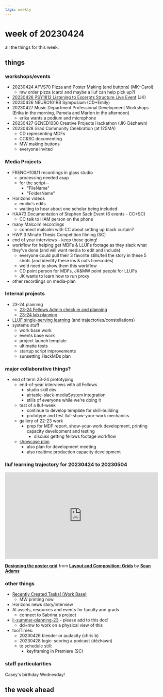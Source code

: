```yaml
---
tags: weekly
---
```


# week of 20230424

all the things for this week.

## things

### workshops/events
* 20230424 AFVS70 Pizza and Poster Making (and buttons) (MK+Carol)
    * mw order pizza (carol and maybe a lluf can help pick up?)
* [20230426 PSY1812 Listening to Excerpts Structure Live Event](/fbfBYWAfQjKR-zm_Sbkv9g) (JK)
* 20230426 NEURO101RB Symposium (CD+Emily)
* 20230427 Music Department Professional Development Workshops (Erika in the morning, Pamela and Marlon in the afternoon)
    * erika wants a podium and microphone
* 20230427 GENED1030 Creative Projects Hackathon (JK+Dézhawn)
* 20230428 Grad Community Celebration (at 125MA)
    * CD representing MDFs
    * CC&SC documenting
    * MW making buttons
    * everyone invited
### Media Projects
* FRENCH10&11 recordings in glass studio
    * processing needed asap
    * for the script--
        * "FileName"
        * "FolderName"
* Horizons videos
    * emilio's edits
    * waiting to hear about one scholar being included
* HAA73 Documentation of Stephen Sack Event (6 events - CC+SC)
    * CC talk to HAM person on the phone
* many Malcolm recordings
    * connect malcolm with CC about setting up black curtain?
* HWP 3 Minute Thesis Competition filming (SC)
* end of year interviews - keep those going!
* workflow for helping get MDFs & LLUFs footage as they slack what they've done (and will want media to edit and include)
    * everyone could pull their 3 favorite stills/tell the story in these 5 shots (and identify these ins & outs timecodes)
    * we'd need to show them this workflow
    * CD point person for MDFs, JK&MW point people for LLUFs
    * JK wants to learn how to run proxy
* other recordings on media-plan
### Internal projects
* 23-24 planning
    * [23-24 Fellows Admin check in and planning](https://docs.google.com/document/d/1t6ZuaQg7uHowjj2j4sdLUgxzz8xoX_gRTlB4aiYK_9I/edit#heading=h.x1xyzgtl6yct)
    * [23-24 lab planning](/Yp1VXtzBQMyJ0oMAs-0WXg)
* [LLUF single-serving learning](https://hackmd.io/@ll-22-23/HkIzC1qW3/%2F-r1yH8IBTqGoh-ifmAQ91w) (and trajectories/constellations)
* systems stuff
    * work base work
    * events base work
    * project launch template
    * ultimatte tests
    * startup script improvements
    * sunsetting HackMDs plan


### major collaborative things?
- end of term 23-24 prototyping
    - end-of-year interviews with all Fellows
        - studio skill dev
        - airtable-slack-mediaSystem integration
        - stills of everyone while we're doing it
    - test of a lluf-week
        - continue to develop template for skill-building
        - prototype and test lluf-show-your-work mechanics
    - gallery of 22-23 work
        - prep for MDF report, show-your-work development, printing capacity development and testing
            - discuss getting fellows footage workflow
    - [showcase plan](/4aaygw9HR2OxXqV-dd8_PQ)
        - also plan for development meeting
        - also realtime production capacity development


### lluf learning trajectory for 20230424 to 20230504

<div style="position:relative;height:0;padding-bottom:56.25%"><iframe width="640" height="360" src="https://www.linkedin.com/learning/embed/layout-and-composition-grids/designing-the-poster-grid?autoplay=false&claim=AQEl6n9L0t0SxQAAAYezhzPWOjj01rH_BqmlN6nUUZyFwRjKOHxIUxGfIaJzxoosm5DjVF0QDxajDs-7LtTQ78Sd_SNLmDRDFYOrwEEQEfANJiRcekClBAEdFmtIvDcPgCpfVgBOurCm_6ZhYXxDrdqiTZl5Zr19SiRaXkGDaizFu7SJnTeTshzi80zs2hAdAqEPMfghPRsCy9vVIkFAyXgMyt6Nd3OUb2exV6gqWMuyQ226eI8u-ySwj6IJpZ4XH_0YFNhPVXzPaLqOQpkmE_OvLGH4xouqnt9B5sAd5vXhIYgVfcENv2GUFATnzxl76uGjRBTUCyXh52-tqJT_T1YKyovkEAjXTVG9Ug3UDud7RF7fCeOkKBnaaIf2WDY0vXD0aB-A9hdHgq0jHv52ZcS_B8vbHlPd1O7VI5CDY-EcPDMldyLA_PQXBLmfn7y0fyg6uoZg2VljN_KtahZo0i3St5llr1-Dt0pZeD--uTp294PNOsX426ad2jO16bndhEofA6R7pXupRdoyptH2mfYMy1EhJQPfrGTTomYSAQg4ZMGtZGUSaMngr-rZ9EsAiAwLvDfqgJnPo-k2fs6RNmxPd7cnDq_TH3B10pQavBwb5UWEZuzv_UVPPfF_Fn71zrP_gMOnOKZzUyWrBY4O0xYCdOakqvhWr8I2JMPVF9wWplcWqWxYuvLgCW3_ON0GMKmbpFaXACUVLFvi6t-DxibZVZIMHqf7saoi6-z_n0E_9CyfjsOca3-kNsuIgRcgprB9XUktzVNGKRUAnchvNSF5nr20slcUTeWxKpB8T2C0VlDNp2cX7yBrxGeNq_mF-jzYVDfdCh1SjVaPgC7txudCX_QtZKccTA41kLLFFtHar4v147UI-cW06XSuMjQajjyA-6_rkdhGBxnbahRbRLks4o71M7f337WTLEHi8UoAiPX_jgFXqlI1nalpF7sv19k_jYV2ETyNMaVJnUlGzhg3RltGwyG6JSmYZO4IEpqB9BzwlBNf_GdY2MpCS95ThzUoB6IltQE_pQ_gM5WFnB3PBTrnz7xlkn9EM4YQE4CA7CxYgmqhkrrjVxLKEUlW1Qd4U8DN2ddrC6q1-9w5PDzL6ypzhbLTwa0Vnkg4kY6zb5q9Vgaj285bb18bKiFovImcR2B2lpp-4NCKfpG9xHy4O_vktZo6paLQvXnT-M2HW_fm&lipi=urn%3Ali%3Apage%3Ad_learning_content%3BmCZe4Z2CR4CqDUtfEw4b4A%3D%3D&licu" mozallowfullscreen="true" webkitallowfullscreen="true" allowfullscreen="true" frameborder="0" style="position:absolute;width:100%;height:100%;left:0"></iframe></div><p><strong><a href="https://www.linkedin.com/learning/layout-and-composition-grids/designing-the-poster-grid?trk=embed_lil">Designing the poster grid</a></strong> from <strong><a href="https://www.linkedin.com/learning/layout-and-composition-grids?trk=embed_lil">Layout and Composition: Grids</a></strong> by <strong><a href="https://www.linkedin.com/learning/instructors/sean-adams?trk=embed_lil">Sean Adams</a></strong></p>


### other things
* [Recently Created Tasks! (Work Base)](https://airtable.com/appOZgrtA6p39x0mD/tblw2qHSWFA5VavYW/viwR7ZpD5MhtoznSO?blocks=hide)
    * MW printing now
* Horizons news story/interview
* AI assets, resources and events for faculty and grads
    * connect to Sabrina's project
* [ll-summer-planning-23](https://docs.google.com/document/d/1tToeUSSUGY0p_aoAQp5vOEUXNE_AYj_ilnfbKh4amu0/edit#heading=h.u7r0t82nmnz1) - please add to this doc!
    * dd+mw to work on a physical view of this
* toolTimes:
    * 20230426 blender or audacity (chris b)
    * 20230428 logic: scoring a podcast (dézhawn)
    * to schedule still:
        * keyframing in Premiere (SC)

### staff particularities
Casey's birthday Wednesday!

## the week ahead
